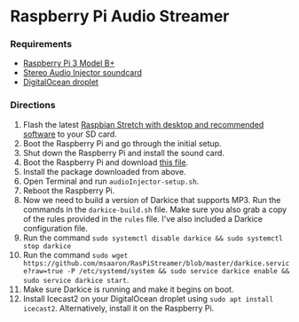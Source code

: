 # Raspberry Pi Audio Streamer

### Requirements
- [Raspberry Pi 3 Model B+](https://www.raspberrypi.org/products/raspberry-pi-3-model-b-plus)
- [Stereo Audio Injector soundcard](http://www.audioinjector.net/rpi-hat)
- [DigitalOcean droplet](https://www.digitalocean.com)

### Directions
1. Flash the latest [Raspbian Stretch with desktop and recommended software](https://www.raspberrypi.org/downloads/raspbian/) to your SD card.
2. Boot the Raspberry Pi and go through the initial setup.
3. Shut down the Raspberry Pi and install the sound card.
4. Boot the Raspberry Pi and download [this file](https://github.com/msaaron/RasPiStreamer/blob/master/audio.injector.scripts_0.1-1_all.deb?raw=true).
5. Install the package downloaded from above.
6. Open Terminal and run `audioInjector-setup.sh`.
7. Reboot the Raspberry Pi.
6. Now we need to build a version of Darkice that supports MP3. Run the commands in the `darkice-build.sh` file. Make sure you also grab a copy of the rules provided in the `rules` file. I've also included a Darkice configuration file.
7. Run the command `sudo systemctl disable darkice && sudo systemctl stop darkice`
8. Run the command `sudo wget https://github.com/msaaron/RasPiStreamer/blob/master/darkice.service?raw=true -P /etc/systemd/system && sudo service darkice enable && sudo service darkice start`.
9. Make sure Darkice is running and make it begins on boot.
8. Install Icecast2 on your DigitalOcean droplet using `sudo apt install icecast2`. Alternatively, install it on the Raspberry Pi.
